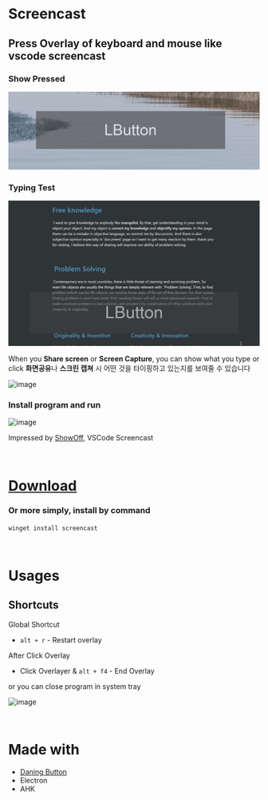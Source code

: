 # Screencast
## Press Overlay of keyboard and mouse like vscode screencast

### Show Pressed
![image](asset/images/press.gif)

### Typing Test
![image](asset/images/typing.gif)

When you **Share screen** or **Screen Capture**, you can show what you type or click
**화면공유**나 **스크린 캡쳐** 시 어떤 것을 타이핑하고 있는지를 보여줄 수 있습니다

![image](https://user-images.githubusercontent.com/27716524/130110807-a182a481-2e43-42fd-9964-cedbe611fabf.png)

### Install program and run

![image](https://user-images.githubusercontent.com/27716524/119119629-53c85300-ba66-11eb-8a17-c1219bdf7f94.png)

Impressed by [ShowOff](https://www.dcmembers.com/skrommel/download/showoff/), VSCode Screencast

<br/>

# [Download](https://github.com/seonglae/screencast/releases/latest/download/Screencast.exe)
### Or more simply, install by command
```bash
winget install screencast
```

<br/>

# Usages
## Shortcuts
Global Shortcut
- `alt + r` - Restart overlay

After Click Overlay
- Click Overlayer & `alt + f4` - End Overlay 

or you can close program in system tray 

![image](https://user-images.githubusercontent.com/27716524/130169362-05bbd422-56ba-4ef7-8317-9e12e48d4cb9.png)

<br/>



# Made with
- [Daning Button](https://github.com/seonglae/dancing-button)
- Electron
- AHK
